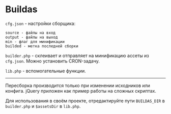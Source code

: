 # Buildas

```cfg.json``` - настройки сборщика:
    
    source - файлы на вход
    output - файлы на выход
    min - флаг для минификации
    builded - метка последней сборки

```builder.php``` - склеивает и отправляет на минификацию ассеты из ```cfg.json```. Можно установить CRON-задачу.

```lib.php``` - вспомогательные функции.

----

Пересборка производится только при изменении исходников или конфига. jQuery приложен как пример работы на сложных скриптах.

Для использования в своём проекте, отредактируйте пути ```BUILDAS_DIR``` в ```builder.php``` и ```$assetsDir``` в ```lib.php```.